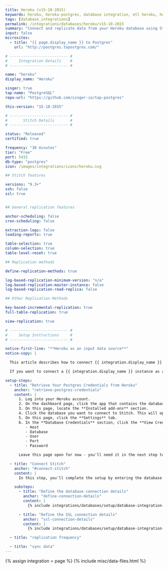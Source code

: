 ```yaml
---
title: Heroku (v15-10-2015)
keywords: heroku, heroku-postgres, database integration, etl heroku, heroku etl
tags: [database_integrations]
permalink: /integrations/databases/heroku/v15-10-2015
summary: "Connect and replicate data from your Heroku database using Stitch's Heroku integration."
input: false
microsites:
  - title: "{{ page.display_name }} to Postgres"
    url: "http://postgres.topostgres.com/"

# -------------------------- #
#     Integration Details    #
# -------------------------- #

name: "heroku"
display_name: "Heroku"

singer: true
tap-name: "PostgreSQL"
repo-url: "https://github.com/singer-io/tap-postgres"

this-version: "15-10-2015"

# -------------------------- #
#       Stitch Details       #
# -------------------------- #

status: "Released"
certified: true

frequency: "30 minutes"
tier: "Free"
port: 5432
db-type: "postgres"
icon: /images/integrations/icons/heroku.svg

## Stitch features

versions: "9.3+"
ssh: false
ssl: true


## General replication features

anchor-scheduling: false
cron-scheduling: false

extraction-logs: false
loading-reports: true

table-selection: true
column-selection: true
table-level-reset: true

## Replication methods

define-replication-methods: true

log-based-replication-minimum-version: "n/a"
log-based-replication-master-instance: false
log-based-replication-read-replica: false

## Other Replication Methods

key-based-incremental-replication: true
full-table-replication: true

view-replication: true

# -------------------------- #
#     Setup Instructions     #
# -------------------------- #

notice-first-line: "**Heroku as an input data source**"
notice-copy: |

  This article describes how to connect {{ integration.display_name }} **as an input data source.**

  If you want to connect a {{ integration.display_name }} instance as a **destination**, refer to the [Connecting a Self-Hosted {{ integration.display_name }} Destination guide]({{ link.destinations.setup.heroku-postgres | prepend: site.baseurl }}).

setup-steps:
  - title: "Retrieve Your Postgres Credentials from Heroku"
    anchor: "retrieve-postgres-credentials"
    content: |
      1. Log into your Heroku account.
      2. On the dashboard page, click the app that contains the database you want to connect to Stitch. This will open the app's Overview page.
      3. On this page, locate the **Installed add-ons** section.
      4. Click the database you want to connect to Stitch. This will open the database's Overview page.
      5. On this page, click the **Settings** tab.
      6. In the **Database Credentials** section, click the **View Credentials** button to display the connection details. You'll need the following to complete the setup:
         - Host
         - Database
         - User
         - Port
         - Password

      Leave this page open for now - you'll need it in the next step to complete the setup.

  - title: "Connect Stitch"
    anchor: "#connect-stitch"
    content: |
      In this step, you'll complete the setup by entering the database's connection details and defining replication settings in Stitch.

    substeps:
      - title: "Define the database connection details"
        anchor: "define-connection-details"
        content: |
          {% include integrations/databases/setup/database-integration-settings.html type="general" %}

      - title: "Define the SSL connection details"
        anchor: "ssl-connection-details"
        content: |
          {% include integrations/databases/setup/database-integration-settings.html type="ssl" %}

  - title: "replication frequency"

  - title: "sync data"
---
```

{% assign integration = page %}
{% include misc/data-files.html %}